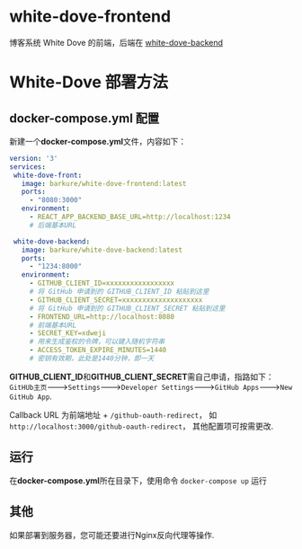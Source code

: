 # white-dove-frontend
 博客系统 White Dove 的前端，后端在 [white-dove-backend](https://github.com/barkure/white-dove-backend)
# White-Dove 部署方法
## docker-compose.yml 配置
 新建一个**docker-compose.yml**文件，内容如下：
 ```yml
version: '3'
services:
  white-dove-front:
    image: barkure/white-dove-frontend:latest
    ports:
      - "8080:3000"
    environment:
      - REACT_APP_BACKEND_BASE_URL=http://localhost:1234
      # 后端基本URL

  white-dove-backend:
    image: barkure/white-dove-backend:latest
    ports:
      - "1234:8000"
    environment:
      - GITHUB_CLIENT_ID=xxxxxxxxxxxxxxxxx
      # 将 GitHub 申请到的 GITHUB_CLIENT_ID 粘贴到这里
      - GITHUB_CLIENT_SECRET=xxxxxxxxxxxxxxxxxxxx
      # 将 GitHub 申请到的 GITHUB_CLIENT_SECRET 粘贴到这里
      - FRONTEND_URL=http://localhost:8080
      # 前端基本URL
      - SECRET_KEY=xdweji
      # 用来生成鉴权的令牌，可以键入随机字符串
      - ACCESS_TOKEN_EXPIRE_MINUTES=1440
      # 密钥有效期，此处是1440分钟，即一天
```

**GITHUB_CLIENT_ID**和**GITHUB_CLIENT_SECRET**需自己申请，指路如下： `GitHUb主页`--->`Settings`--->`Developer Settings`--->`GitHub Apps`--->`New GitHub App`.

Callback URL 为前端地址 + `/github-oauth-redirect`， 如`http://localhost:3000/github-oauth-redirect`， 其他配置项可按需更改.
## 运行
在**docker-compose.yml**所在目录下，使用命令 `docker-compose up` 运行
## 其他
如果部署到服务器，您可能还要进行Nginx反向代理等操作.

